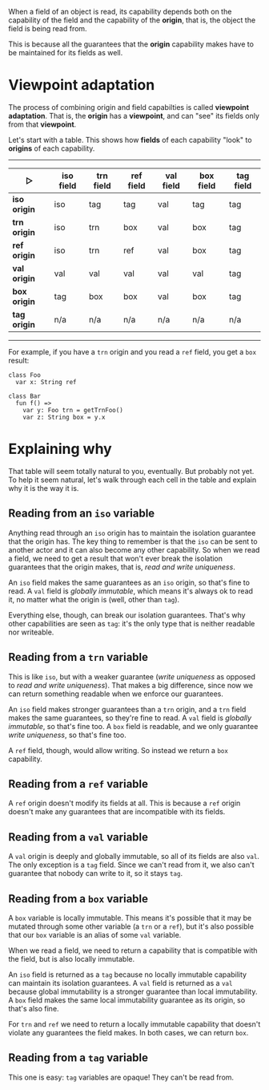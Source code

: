 When a field of an object is read, its capability depends both on the capability of the field and the capability of the __origin__, that is, the object the field is being read from.

This is because all the guarantees that the __origin__ capability makes have to be maintained for its fields as well.

# Viewpoint adaptation

The process of combining origin and field capabilties is called __viewpoint adaptation__. That is, the __origin__ has a __viewpoint__, and can "see" its fields only from that __viewpoint__.

Let's start with a table. This shows how __fields__ of each capability "look" to __origins__ of each capability.

---

| &#x25B7;        | iso field | trn field | ref field | val field | box field | tag field |
|-----------------|-----------|-----------|-----------|-----------|-----------|-----------|
| __iso origin__  | iso       | tag       | tag       | val       | tag       | tag       |
| __trn origin__  | iso       | trn       | box       | val       | box       | tag       |
| __ref origin__  | iso       | trn       | ref       | val       | box       | tag       |
| __val origin__  | val       | val       | val       | val       | val       | tag       |
| __box origin__  | tag       | box       | box       | val       | box       | tag       |
| __tag origin__  | n/a       | n/a       | n/a       | n/a       | n/a       | n/a       |

---

For example, if you have a `trn` origin and you read a `ref` field, you get a `box` result:

```
class Foo
  var x: String ref

class Bar
  fun f() =>
    var y: Foo trn = getTrnFoo()
    var z: String box = y.x
```

# Explaining why

That table will seem totally natural to you, eventually. But probably not yet. To help it seem natural, let's walk through each cell in the table and explain why it is the way it is.

## Reading from an `iso` variable

Anything read through an `iso` origin has to maintain the isolation guarantee that the origin has. The key thing to remember is that the `iso` can be sent to another actor and it can also become any other capability. So when we read a field, we need to get a result that won't ever break the isolation guarantees that the origin makes, that is, _read and write uniqueness_.

An `iso` field makes the same guarantees as an `iso` origin, so that's fine to read. A `val` field is _globally immutable_, which means it's always ok to read it, no matter what the origin is (well, other than `tag`).

Everything else, though, can break our isolation guarantees. That's why other capabilities are seen as `tag`: it's the only type that is neither readable nor writeable.

## Reading from a `trn` variable

This is like `iso`, but with a weaker guarantee (_write uniqueness_ as opposed to _read and write uniqueness_). That makes a big difference, since now we can return something readable when we enforce our guarantees.

An `iso` field makes stronger guarantees than a `trn` origin, and a `trn` field makes the same guarantees, so they're fine to read. A `val` field is _globally immutable_, so that's fine too. A `box` field is readable, and we only guarantee _write uniqueness_, so that's fine too.

A `ref` field, though, would allow writing. So instead we return a `box` capability.

## Reading from a `ref` variable

A `ref` origin doesn't modify its fields at all. This is because a `ref` origin doesn't make any guarantees that are incompatible with its fields.

## Reading from a `val` variable

A `val` origin is deeply and globally immutable, so all of its fields are also `val`. The only exception is a `tag` field. Since we can't read from it, we also can't guarantee that nobody can write to it, so it stays `tag`.

## Reading from a `box` variable

A `box` variable is locally immutable. This means it's possible that it may be mutated through some other variable (a `trn` or a `ref`), but it's also possible that our `box` variable is an alias of some `val` variable.

When we read a field, we need to return a capability that is compatible with the field, but is also locally immutable.

An `iso` field is returned as a `tag` because no locally immutable capability can maintain its isolation guarantees. A `val` field is returned as a `val` because global immutability is a stronger guarantee than local immutability. A `box` field makes the same local immutability guarantee as its origin, so that's also fine.

For `trn` and `ref` we need to return a locally immutable capability that doesn't violate any guarantees the field makes. In both cases, we can return `box`.

## Reading from a `tag` variable

This one is easy: `tag` variables are opaque! They can't be read from.
